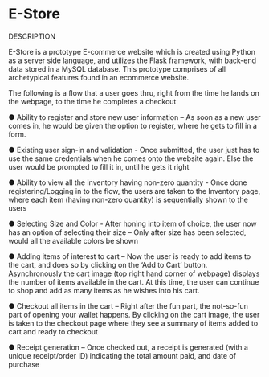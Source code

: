 E-Store
=================
DESCRIPTION

E-Store is a prototype E-commerce website which is created using Python as a server
side language, and utilizes the Flask framework, with back-end data stored in a MySQL
database. This prototype comprises of all archetypical features found in an ecommerce
website.

The following is a flow that a user goes thru, right from the time he lands on the
webpage, to the time he completes a checkout

● Ability to register and store new user information – As soon as a new user
comes in, he would be given the option to register, where he gets to fill in a form.

● Existing user sign-in and validation - Once submitted, the user just has to use
the same credentials when he comes onto the website again. Else the user would
be prompted to fill it in, until he gets it right

● Ability to view all the inventory having non-zero quantity - Once done
registering/Logging in to the flow, the users are taken to the Inventory page,
where each item (having non-zero quantity) is sequentially shown to the users

● Selecting Size and Color - After honing into item of choice, the user now has an
option of selecting their size – Only after size has been selected, would all the
available colors be shown

● Adding items of interest to cart – Now the user is ready to add items to the
cart, and does so by clicking on the ‘Add to Cart’ button. Asynchronously the cart
image (top right hand corner of webpage) displays the number of items available
in the cart. At this time, the user can continue to shop and add as many items as he
wishes into his cart.

● Checkout all items in the cart – Right after the fun part, the not-so-fun part of
opening your wallet happens. By clicking on the cart image, the user is taken to
the checkout page where they see a summary of items added to cart and ready to
checkout

● Receipt generation – Once checked out, a receipt is generated (with a unique
receipt/order ID) indicating the total amount paid, and date of purchase

